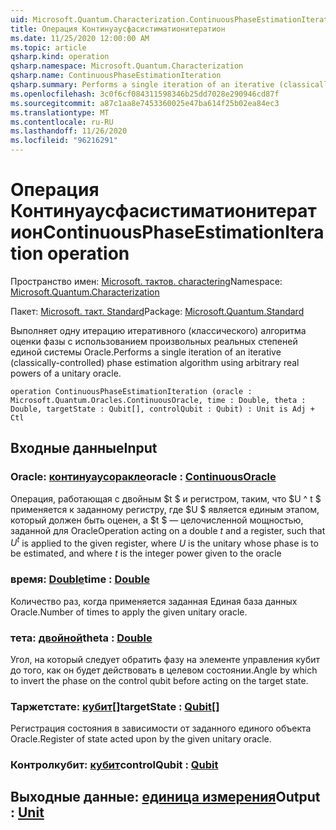 ```yaml
---
uid: Microsoft.Quantum.Characterization.ContinuousPhaseEstimationIteration
title: Операция Континуаусфасистиматионитератион
ms.date: 11/25/2020 12:00:00 AM
ms.topic: article
qsharp.kind: operation
qsharp.namespace: Microsoft.Quantum.Characterization
qsharp.name: ContinuousPhaseEstimationIteration
qsharp.summary: Performs a single iteration of an iterative (classically-controlled) phase estimation algorithm using arbitrary real powers of a unitary oracle.
ms.openlocfilehash: 3c0f6cf084311598346b25dd7028e290946cd87f
ms.sourcegitcommit: a87c1aa8e7453360025e47ba614f25b02ea84ec3
ms.translationtype: MT
ms.contentlocale: ru-RU
ms.lasthandoff: 11/26/2020
ms.locfileid: "96216291"
---
```

# <a name="continuousphaseestimationiteration-operation"></a><span data-ttu-id="44f68-102">Операция Континуаусфасистиматионитератион</span><span class="sxs-lookup"><span data-stu-id="44f68-102">ContinuousPhaseEstimationIteration operation</span></span>

<span data-ttu-id="44f68-103">Пространство имен: [Microsoft. тактов. charactering](xref:Microsoft.Quantum.Characterization)</span><span class="sxs-lookup"><span data-stu-id="44f68-103">Namespace: [Microsoft.Quantum.Characterization](xref:Microsoft.Quantum.Characterization)</span></span>

<span data-ttu-id="44f68-104">Пакет: [Microsoft. такт. Standard](https://nuget.org/packages/Microsoft.Quantum.Standard)</span><span class="sxs-lookup"><span data-stu-id="44f68-104">Package: [Microsoft.Quantum.Standard](https://nuget.org/packages/Microsoft.Quantum.Standard)</span></span>


<span data-ttu-id="44f68-105">Выполняет одну итерацию итеративного (классического) алгоритма оценки фазы с использованием произвольных реальных степеней единой системы Oracle.</span><span class="sxs-lookup"><span data-stu-id="44f68-105">Performs a single iteration of an iterative (classically-controlled) phase estimation algorithm using arbitrary real powers of a unitary oracle.</span></span>

```qsharp
operation ContinuousPhaseEstimationIteration (oracle : Microsoft.Quantum.Oracles.ContinuousOracle, time : Double, theta : Double, targetState : Qubit[], controlQubit : Qubit) : Unit is Adj + Ctl
```


## <a name="input"></a><span data-ttu-id="44f68-106">Входные данные</span><span class="sxs-lookup"><span data-stu-id="44f68-106">Input</span></span>

### <a name="oracle--continuousoracle"></a><span data-ttu-id="44f68-107">Oracle: [континуаусоракле](xref:Microsoft.Quantum.Oracles.ContinuousOracle)</span><span class="sxs-lookup"><span data-stu-id="44f68-107">oracle : [ContinuousOracle](xref:Microsoft.Quantum.Oracles.ContinuousOracle)</span></span>

<span data-ttu-id="44f68-108">Операция, работающая с двойным $t $ и регистром, таким, что $U ^ t $ применяется к заданному регистру, где $U $ является единым этапом, который должен быть оценен, а $t $ — целочисленной мощностью, заданной для Oracle</span><span class="sxs-lookup"><span data-stu-id="44f68-108">Operation acting on a double $t$ and a register, such that $U^t$ is applied to the given register, where $U$ is the unitary whose phase is to be estimated, and where $t$ is the integer power given to the oracle</span></span>


### <a name="time--double"></a><span data-ttu-id="44f68-109">время: [Double](xref:microsoft.quantum.lang-ref.double)</span><span class="sxs-lookup"><span data-stu-id="44f68-109">time : [Double](xref:microsoft.quantum.lang-ref.double)</span></span>

<span data-ttu-id="44f68-110">Количество раз, когда применяется заданная Единая база данных Oracle.</span><span class="sxs-lookup"><span data-stu-id="44f68-110">Number of times to apply the given unitary oracle.</span></span>


### <a name="theta--double"></a><span data-ttu-id="44f68-111">тета: [двойной](xref:microsoft.quantum.lang-ref.double)</span><span class="sxs-lookup"><span data-stu-id="44f68-111">theta : [Double](xref:microsoft.quantum.lang-ref.double)</span></span>

<span data-ttu-id="44f68-112">Угол, на который следует обратить фазу на элементе управления кубит до того, как он будет действовать в целевом состоянии.</span><span class="sxs-lookup"><span data-stu-id="44f68-112">Angle by which to invert the phase on the control qubit before acting on the target state.</span></span>


### <a name="targetstate--qubit"></a><span data-ttu-id="44f68-113">Таржетстате: [кубит](xref:microsoft.quantum.lang-ref.qubit)[]</span><span class="sxs-lookup"><span data-stu-id="44f68-113">targetState : [Qubit](xref:microsoft.quantum.lang-ref.qubit)[]</span></span>

<span data-ttu-id="44f68-114">Регистрация состояния в зависимости от заданного единого объекта Oracle.</span><span class="sxs-lookup"><span data-stu-id="44f68-114">Register of state acted upon by the given unitary oracle.</span></span>


### <a name="controlqubit--qubit"></a><span data-ttu-id="44f68-115">Контролкубит: [кубит](xref:microsoft.quantum.lang-ref.qubit)</span><span class="sxs-lookup"><span data-stu-id="44f68-115">controlQubit : [Qubit](xref:microsoft.quantum.lang-ref.qubit)</span></span>





## <a name="output--unit"></a><span data-ttu-id="44f68-116">Выходные данные: [единица измерения](xref:microsoft.quantum.lang-ref.unit)</span><span class="sxs-lookup"><span data-stu-id="44f68-116">Output : [Unit](xref:microsoft.quantum.lang-ref.unit)</span></span>

